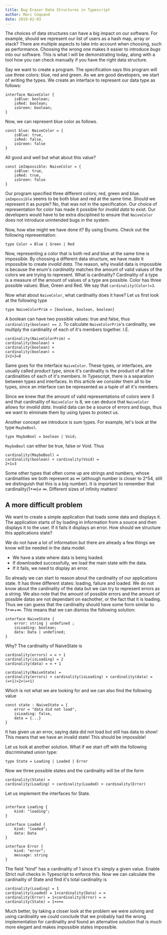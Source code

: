 ```yaml
---
title: Bug Eraser Data Structures in Typescript
author: Marc Coquand
date: 2019-02-03
---
```


The choices of data structures can have a big impact on our software. For
example, should we represent our list of users as a hash map, array or stack?
There are multiple aspects to take into account when choosing, such as
performance. Choosing the wrong one makes it easier to introduce _bugs_ into our
software. This is what I will be demonstrating today, along with a tool how you
can check manually if you have the right data structure.

Say we want to create a program. The specification says this program will use
three colors: blue, red and green. As we are good developers, we start of
writing the types. We create an interface to represent our data type as follows:

```
interface NaiveColor {
    isBlue: boolean;
    isRed: boolean;
    isGreen: boolean;
}
```

Now, we can represent blue color as follows.

```
const blue: NaiveColor = {
    isBlue: true,
    isRed: false,
    isGreen: false
}
```

All good and well but what about this value?

```
const imImpossible: NaiveColor = {
    isBlue: true,
    isRed: true,
    isGreen: false
}
```

Our program specified three different colors; red, green and blue.
`imImpossible` seems to be both blue and red at the same time. Should we
represent it as purple? No, that was not in the specification. Our choice of
representation for color has made it possible for _invalid data_ to exist. Our
developers would have to be extra disciplined to ensure that `NaiveColor` does
not introduce unintended bugs in the system.

Now, how else might we have done it? By using Enums. Check out the following
representation:

```
type Color = Blue | Green | Red
```

Now, representing a color that is both red and blue at the same time is
impossible. By choosing a different data structure, we have made it impossible
to create _invalid data_. The reason, why invalid data is impossible is because
the enum's _cardinality_ matches the amount of valid values of the colors we are
trying to represent. What is cardinality? Cardinality of a type is a measure of
the amount of values of a type are possible. Color has three possible values:
Blue, Green and Red. We say that `cardinality(Color)=3`.

Now what about `NaiveColor`, what cardinality does it have? Let us first look at
the following type

```
type NaiveColorPrim = [boolean, boolean, boolean]
```

A boolean can have two possible values: true and false, thus
`cardinality(boolean) == 2`. To calculate `NaiveColorPrim`'s cardinality,
we multiply the cardinality of each of it's members together. I.E.

```
cardinality(NaiveColorPrim) =
cardinality(boolean) ×
cardinality(boolean) ×
cardinality(boolean) =
2×2×2=8
```

Same goes for the interface `NaiveColor`. These types, or interfaces, are
usually called _product type_, since it's cardinality is the product of all the
cardinalities of each of it's members. In Typescript, there is a separation
between types and interfaces. In this article we consider them all to be
types, since an interface can be represented as a tuple of all it's members.

Since we knew that the amount of valid representations of colors were 3 and that
cardinality of `NaiveColor` is 8, we can deduce that `NaiveColor` allows for
_invalid data_. Invalid data can be a source of errors and bugs, thus we want to
eliminate them by using types to protect us.

Another concept we introduce is sum types. For example, let's look at the
type `MaybeBool`.

```
type MaybeBool = boolean | Void;
```

`MaybeBool` can either be true, false or Void. Thus

```
cardinality(MaybeBool) =
cardinality(boolean) + cardinality(Void) =
2+1=3
```

Some other types that often come up are strings and numbers, whose cardinalities
we both represent as ∞ (although number is closer to 2^54, still we
distinguish that this is a big number). It is important to remember that
cardinality(1+∞)≠ ∞. Different sizes of infinity matters!

## A more difficult problem

We want to create a simple application that loads some data and displays it. The
application starts of by loading in information from a source and then displays
it to the user. If it fails it displays an error. How should we structure this
applications state?

We do not have a lot of information but there are already a few things we know
will be needed in the data model.

- We have a state where data is being loaded.
- If downloaded successfully, we load the main state with the data.
- If it fails, we need to display an error.

So already we can start to reason about the cardinality of our applications
state. It has three different states: loading, failure and loaded. We do not
know about the cardinality of the data but we can try to represent errors as a
string. We also note that the amount of possible errors and the amount of
possible datas are not dependant on eachother, or the fact that it is loading.
Thus we can guess that the cardinality should have some form similar to 1+∞+∞.
This means that we can dismiss the following solution:

```
interface NaiveState {
    error: string | undefined ;
    isLoading: boolean;
    data: Data | undefined;
}
```

Why? The cardinality of NaiveState is

```
cardinality(errors) = ∞ + 1
cardinality(isLoading) = 2
cardinality(data) = ∞ + 1

cardinality(NaiveState) =
cardinality(errors) × cardinality(isLoading) × cardinality(data) =
(∞+1)×2×(∞+1)
```

Which is not what we are looking for and we can also find the
following value

```
const state : NaiveState = {
    error = "data did not load",
    isLoading: false,
    data = {...}
}
```

It has given us an error, saying data did not load but still has data to show!
This means that we have an invalid state! This should be impossible!

Let us look at another solution. What if we start off with the following
discriminated union type:

```
type State = Loading | Loaded | Error
```

Now we three possible states and the cardinality will be of the form

```
cardinality(State) =
cardinality(Loading) + cardinality(Loaded) + cardinality(Error)
```

Let us implement the interfaces for State.

```

interface Loading {
    kind: "loading";
}

interface Loaded {
    kind: "loaded";
    data: Data
}

interface Error {
    kind: "error";
    message: string
}

```

The field "kind" has a cardinality of 1 since it's simply a given value. Enable
Strict null checks in Typescript to enforce this. Now we can calculate the
cardinality of State and find it's total cardinality is

```
cardinality(Loading) = 1
cardinality(Loaded) = 1×cardinality(Data) = ∞
cardinality(Error) = 1×cardinality(Error) = ∞
cardinality(State) = 1+∞+∞
```

Much better, by taking a closer look at the problem we were solving and using
cardinality we could conclude that we probably had the wrong implementation for
cardinality and found an alternative solution that is much more elegant and
makes impossible states impossible.
